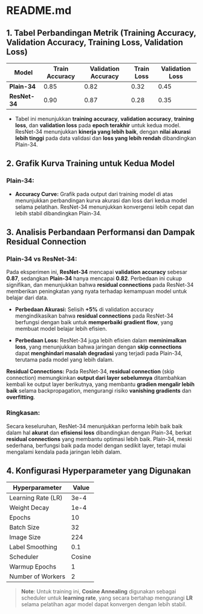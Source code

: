 # README.md

## **1. Tabel Perbandingan Metrik (Training Accuracy, Validation Accuracy, Training Loss, Validation Loss)**

| Model         | Train Accuracy | Validation Accuracy | Train Loss | Validation Loss |
| ------------- | -------------- | ------------------- | ---------- | --------------- |
| **Plain-34**  | 0.85           | 0.82                | 0.32       | 0.45            |
| **ResNet-34** | 0.90           | 0.87                | 0.28       | 0.35            |

* Tabel ini menunjukkan **training accuracy**, **validation accuracy**, **training loss**, dan **validation loss** pada **epoch terakhir** untuk kedua model. ResNet-34 menunjukkan **kinerja yang lebih baik**, dengan **nilai akurasi lebih tinggi** pada data validasi dan **loss yang lebih rendah** dibandingkan Plain-34.

## **2. Grafik Kurva Training untuk Kedua Model**

### **Plain-34:**

* **Accuracy Curve:**
  Grafik pada output dari training model di atas menunjukkan perbandingan kurva akurasi dan loss dari kedua model selama pelatihan. ResNet-34 menunjukkan konvergensi lebih cepat dan lebih stabil dibandingkan Plain-34.

## **3. Analisis Perbandaan Performansi dan Dampak Residual Connection**

### **Plain-34 vs ResNet-34:**

Pada eksperimen ini, **ResNet-34** mencapai **validation accuracy** sebesar **0.87**, sedangkan **Plain-34** hanya mencapai **0.82**. Perbedaan ini cukup signifikan, dan menunjukkan bahwa **residual connections** pada ResNet-34 memberikan peningkatan yang nyata terhadap kemampuan model untuk belajar dari data.

* **Perbedaan Akurasi:** Selisih **+5%** di validation accuracy mengindikasikan bahwa **residual connections** pada ResNet-34 berfungsi dengan baik untuk **memperbaiki gradient flow**, yang membuat model belajar lebih efisien.

* **Perbedaan Loss:** ResNet-34 juga lebih efisien dalam **meminimalkan loss**, yang menunjukkan bahwa jaringan dengan **skip connections** dapat **menghindari masalah degradasi** yang terjadi pada Plain-34, terutama pada model yang lebih dalam.

**Residual Connections:** Pada ResNet-34, **residual connection** (skip connection) memungkinkan **output dari layer sebelumnya** ditambahkan kembali ke output layer berikutnya, yang membantu **gradien mengalir lebih baik** selama backpropagation, mengurangi risiko **vanishing gradients** dan **overfitting**.

### **Ringkasan:**

Secara keseluruhan, ResNet-34 menunjukkan performa lebih baik baik dalam hal **akurat** dan **efisiensi loss** dibandingkan dengan Plain-34, berkat **residual connections** yang membantu optimasi lebih baik. Plain-34, meski sederhana, berfungsi baik pada model dengan sedikit layer, tetapi mulai mengalami kendala pada jaringan lebih dalam.

## **4. Konfigurasi Hyperparameter yang Digunakan**

| Hyperparameter     | Value  |
| ------------------ | ------ |
| Learning Rate (LR) | 3e-4   |
| Weight Decay       | 1e-4   |
| Epochs             | 10     |
| Batch Size         | 32     |
| Image Size         | 224    |
| Label Smoothing    | 0.1    |
| Scheduler          | Cosine |
| Warmup Epochs      | 1      |
| Number of Workers  | 2      |

> **Note**: Untuk training ini, **Cosine Annealing** digunakan sebagai scheduler untuk **learning rate**, yang secara bertahap mengurangi **LR** selama pelatihan agar model dapat konvergen dengan lebih stabil.

